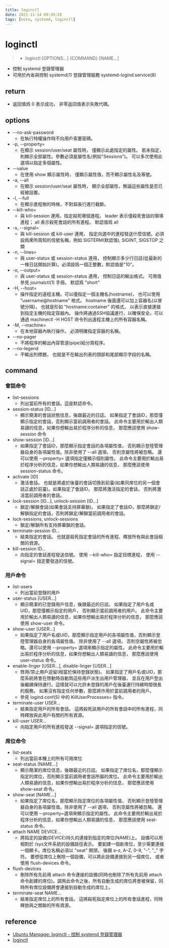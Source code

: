```yaml
---
title: loginctl
date: 2021-11-14 09:39:28
tags: [note, systemd, loginctl]
---
```


# loginctl
> -  loginctl [OPTIONS...] {COMMAND} [NAME...]

- 控制 systemd 登錄管理器
- 可用於內省與控制 systemd(1) 登錄管理服務 systemd-logind.service(8)

## return
- 返回值爲 0 表示成功， 非零返回值表示失敗代碼。
<!--more-->
## options
* --no-ask-password
    * 在執行特權操作時不向用戶索要密碼。
* -p, --property=
    * 在顯示 session/user/seat 屬性時， 僅顯示此處指定的屬性。 若未指定，則顯示全部屬性。參數必須是屬性名(例如"Sessions")。 可以多次使用此選項以指定多個屬性。
* --value
    * 在使用 show 顯示屬性時， 僅顯示屬性值，而不顯示屬性名及等號。
* -a, --all
    * 在顯示 session/user/seat 屬性時， 顯示全部屬性，無論這些屬性是否已經被設置。
* -l, --full
    * 在顯示進程樹的時候，不對超長行進行截斷。
* --kill-who=
    * 與 kill-session 連用，指定殺死哪個進程。 leader 表示僅殺死會話的領導進程； all 表示殺死會話的所有進程。 默認值爲 all
* -s, --signal=
    * 與 kill-session 或 kill-user 連用， 指定向選中的進程發送什麼信號。必須設爲衆所周知的信號名稱，例如 SIGTERM(默認值), SIGINT, SIGSTOP 之類
* -n, --lines=
    * 與 user-status 或 session-status 連用， 控制顯示多少行日誌(從最新的一條日誌開始計算)。必須設爲一個正整數，默認值是"10"。
* -o, --output=
    * 與 user-status 或 session-status 連用， 控制日誌的輸出格式。 可用值參見 journalctl(1) 手冊。 默認爲 "short"
* -H, --host=
    * 操作指定的遠程主機。可以僅指定一個主機名(hostname)， 也可以使用 "username@hostname" 格式。 hostname 後面還可以加上容器名(以冒號分隔)， 也就是形如 "hostname:container" 的格式， 以表示直接連接到指定主機的指定容器內。 操作將通過SSH協議進行，以確保安全。可以通過 machinectl -H HOST 命令列出遠程主機上的所有容器名稱。
* -M, --machine=
    * 在本地容器內執行操作。 必須明確指定容器的名稱。
* --no-pager
    * 不將程序的輸出內容管道(pipe)給分頁程序。
* --no-legend
    * 不輸出列標題， 也就是不在輸出列表的頭部和尾部顯示字段的名稱。

## command
### 會話命令
* list-sessions
    * 列出當前所有的會話。這是默認命令。
* session-status [ID...]
    * 顯示簡潔的會話狀態信息，後跟最近的日誌。 如果指定了會話ID，那麼僅顯示指定的會話，否則顯示當前調用者的會話。 此命令主要用於輸出人類易讀的信息，如果你想輸出易於程序分析的信息， 那麼應該使用 show-session 命令
* show-session [ID...]
    * 如果指定了會話ID，那麼顯示指定會話的各項屬性值， 否則顯示登陸管理器自身的各項屬性值。除非使用了 --all 選項， 否則空屬性將被忽略。 還可以使用 --property= 選項指定僅顯示個別屬性。 此命令主要用於輸出易於程序分析的信息，如果你想輸出人類易讀的信息， 那麼應該使用 session-status 命令。
* activate [ID]
    * 激活會話。 也就是將處於後臺的會話切換到前臺(如果同席位的另一個會話正處於前臺)。如果指定了會話ID， 那麼將激活指定的會話， 否則將激活當前調用者的會話。
* lock-session [ID...], unlock-session [ID...]
    * 鎖定/解鎖會話(如果會話支持屏幕鎖)。 如果指定了會話ID，那麼將鎖定/解鎖指定的會話，否則將鎖定/解鎖當前調用者的會話。
* lock-sessions, unlock-sessions
    * 鎖定/解鎖所有支持屏幕鎖的會話。
* terminate-session ID...
    * 結束指定的會話。 也就是殺死指定會話的所有進程、釋放所有與此會話相關的資源。
* kill-session ID...
    * 向指定的會話進程發送信號。 使用 --kill-who= 指定目標進程， 使用 --signal= 指定要發送的信號。

### 用戶命令
* list-users
    * 列出當前登錄的用戶
* user-status [USER...]
    * 顯示簡潔的已登錄用戶信息，後跟最近的日誌。 如果指定了用戶名或UID，那麼僅顯示指定的用戶， 否則顯示當前調用者的用戶。 此命令主要用於輸出人類易讀的信息，如果你想輸出易於程序分析的信息， 那麼應該使用 show-user 命令。
* show-user [USER...]
    * 如果指定了用戶名或UID，那麼顯示指定用戶的各項屬性值，否則顯示登陸管理器自身的各項屬性值。 除非使用了 --all 選項， 否則空屬性將被忽略。還可以使用 --property= 選項來顯示指定的屬性。 此命令主要用於輸出易於程序分析的信息，如果你想輸出人類易讀的信息， 那麼應該使用 user-status 命令。
* enable-linger [USER...], disable-linger [USER...]
    * 啓用/禁止用戶逗留(相當於保持登錄狀態)。 如果指定了用戶名或UID，那麼系統將會在啓動時自動爲這些用戶派生出用戶管理器， 並且在用戶登出後繼續保持運行。這樣就可以允許未登錄的用戶在後臺運行持續時間很長的服務。 如果沒有指定任何參數，那麼將作用於當前調用者的用戶。
    * 參見 logind.conf(5) 中的 KillUserProcesses= 指令。
* terminate-user USER...
    * 結束指定用戶的所有會話。 這將殺死該用戶的所有會話中的所有進程，同時釋放與此用戶有關的所有資源。
* kill-user USER...
    * 向指定用戶的所有進程發送 --signal= 選項指定的信號。

### 席位命令
* list-seats
    * 列出當前本機上的所有可用席位
* seat-status [NAME...]
    * 顯示簡潔的席位信息，後跟最近的日誌。 如果指定了席位名，那麼僅顯示指定的席位，否則顯示當前調用者會話所屬的席位。 此命令主要用於輸出人類易讀的信息，如果你想輸出易於程序分析的信息， 那麼應該使用 show-seat 命令。
* show-seat [NAME...]
    * 如果指定了席位名，那麼顯示指定席位的各項屬性值， 否則顯示登陸管理器自身的各項屬性值。除非使用了 --all 選項， 否則空屬性將被忽略。 還可以使用 --property=選項來顯示指定的屬性。 此命令主要用於輸出易於程序分析的信息，如果你想輸出人類易讀的信息， 那麼應該使用 seat-status 命令。
* attach NAME DEVICE...
    * 將指定的設備(DEVICE)持久的連接到指定的席位(NAME)上。 設備可以用相對於 /sys文件系統的設備路徑表示。 要創建一個新席位，至少需要連接一個顯卡。席位名稱必須以 "seat" 開頭， 後跟 a–z, A–Z, 0–9, "-", "_" 字符。 要想從席位上刪除一個設備，可以將此設備連接到另一個席位， 或者使用 flush-devices 命令。
* flush-devices
    * 刪除所有先前用 attach 命令連接的設備(同時也刪除了所有先前用 attach 命令創建的席位)。調用此命令之後，所有自動生成的席位將會被保留，同時所有席位設備將會連接到自動生成的席位上。
* terminate-seat NAME...
    * 結束指定席位上的所有會話。 這將殺死指定席位上的所有會話進程，同時釋放與之關聯的所有資源。

## reference
- [Ubuntu Manpage: loginctl - 控制 systemd 登錄管理器](http://manpages.ubuntu.com/manpages/bionic/zh_TW/man1/loginctl.1.html)
- [loginctl](https://www.freedesktop.org/software/systemd/man/loginctl.html)